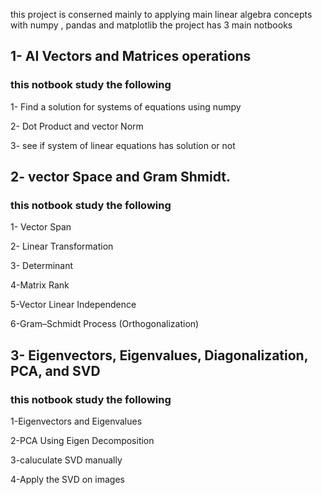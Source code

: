 this project is conserned mainly to applying main linear algebra concepts with numpy , pandas and matplotlib 
the project has 3 main notbooks 
## 1- AI Vectors and Matrices operations
### this notbook study the following 
1- Find a solution for systems of equations using numpy 

2- Dot Product and vector Norm 

3- see if system of linear equations has solution or not 

## 2- vector Space and Gram Shmidt.
### this notbook study the following 
1- Vector Span

2- Linear Transformation

3- Determinant

4-Matrix Rank

5-Vector Linear Independence

6-Gram–Schmidt Process (Orthogonalization)

## 3- Eigenvectors, Eigenvalues, Diagonalization, PCA, and SVD

### this notbook study the following

1-Eigenvectors and Eigenvalues

2-PCA Using Eigen Decomposition

3-caluculate SVD manually

4-Apply the SVD on images

